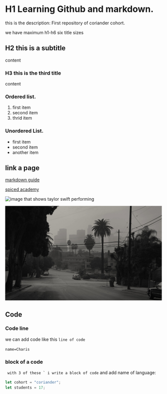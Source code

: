 # H1 Learning Github and markdown.

this is the description: First repository of coriander cohort.

we have maximum h1-h6 six title sizes

## H2 this is a subtitle

content

### H3 this is the third title

content

### Ordered list.

1. first item
2. second item
3. thrid item

### Unordered List.

- first item
- second item
- another item

## link a page

[markdown guide](https://www.markdownguide.org/cheat-sheet/)

[spiced academy](https://www.spiced-academy.com/en)

![image that shows taylor swift performing](https://www.24books.de/assets/images/31/771/31771886-taylor-swift-bei-einem-auftritt-in-nashville-2m3yQzBX8se9.jpg)

![own private image of los angeles](./cmoncmonla.png)

## Code

### Code line

we can add code like this `line of code`

<p></p>

`name=Charis`

### block of a code

`` with 3 of these ` i write a block of code``
and add name of language:

```js
let cohort = "coriander";
let students = 17;
```

